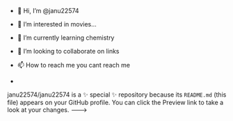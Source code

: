 - 👋 Hi, I’m @janu22574
- 👀 I’m interested in movies...
- 🌱 I’m currently learning chemistry
- 💞️ I’m looking to collaborate on links
- 📫 How to reach me you cant reach me

-
janu22574/janu22574 is a ✨ special ✨ repository because its `README.md` (this file) appears on your GitHub profile.
You can click the Preview link to take a look at your changes.
--->
